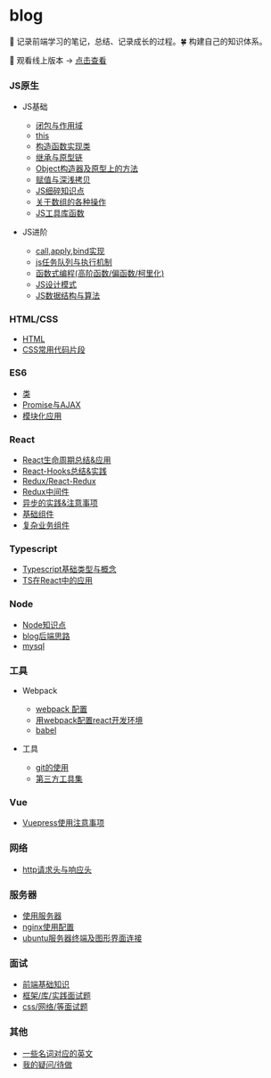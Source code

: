 # blog

:seedling: 记录前端学习的笔记，总结、记录成长的过程。:four_leaf_clover: 构建自己的知识体系。 

:whale: 观看线上版本 -> [点击查看](https://blog.xblcity.com)

### JS原生

- JS基础

  - [闭包与作用域](https://github.com/xblcity/blog/blob/master/js/scope-closures.md)
  - [this](https://github.com/xblcity/blog/blob/master/js/this.md)
  - [构造函数实现类](https://github.com/xblcity/blog/blob/master/js/object.md)
  - [继承与原型链](https://github.com/xblcity/blog/blob/master/js/inherit.md)
  - [Object构造器及原型上的方法](https://github.com/xblcity/blog/blob/master/js/object-methods.md)
  - [赋值与深浅拷贝](https://github.com/xblcity/blog/blob/master/js/copy.md)
  - [JS细碎知识点](https://github.com/xblcity/blog/blob/master/js/knowledge-points.md)
  - [关于数组的各种操作](https://github.com/xblcity/blog/blob/master/js/array.md)
  - [JS工具库函数](https://github.com/xblcity/blog/blob/master/js/utils.md)

- JS进阶

  - [call,apply,bind实现](https://github.com/xblcity/blog/blob/master/js/call.md)
  - [js任务队列与执行机制](https://github.com/xblcity/blog/blob/master/js/eventloop.md)
  - [函数式编程(高阶函数/偏函数/柯里化)](https://github.com/xblcity/blog/blob/master/js/func-program.md)
  - [JS设计模式](https://github.com/xblcity/blog/blob/master/js/design-mode.md)
  - [JS数据结构与算法](https://github.com/xblcity/blog/blob/master/js/algorithm.md)

### HTML/CSS

- [HTML](https://github.com/xblcity/blog/blob/master/hc/html.md)
- [CSS常用代码片段](https://github.com/xblcity/blog/blob/master/hc/css-utils.md)

### ES6

- [类](https://github.com/xblcity/blog/blob/master/es6/class.md)
- [Promise与AJAX](https://github.com/xblcity/blog/blob/master/es6/promise.md)
- [模块化应用](https://github.com/xblcity/blog/blob/master/es6/module.md)

### React

- [React生命周期总结&应用](https://github.com/xblcity/blog/blob/master/react/lifecycle.md)
- [React-Hooks总结&实践](https://github.com/xblcity/blog/blob/master/react/react-hooks.md)
- [Redux/React-Redux](https://github.com/xblcity/blog/blob/master/react/redux.md)
- [Redux中间件](https://github.com/xblcity/blog/blob/master/react/redux-middleware.md)
- [异步的实践&注意事项](https://github.com/xblcity/blog/blob/master/react/async.md)
- [基础组件](https://github.com/xblcity/blog/blob/master/react/basic-co.md)
- [复杂业务组件](https://github.com/xblcity/blog/blob/master/react/complex-co.md)

### Typescript

- [Typescript基础类型与概念](https://github.com/xblcity/blog/blob/master/typescript/ts-basic.md)
- [TS在React中的应用](https://github.com/xblcity/blog/blob/master/typescript/ts-react.md)

### Node

- [Node知识点](https://github.com/xblcity/blog/blob/master/node/little-points.md)
- [blog后端思路](https://github.com/xblcity/blog/blob/master/node/blog.md)
- [mysql](https://github.com/xblcity/blog/blob/master/node/mysql.md)

### 工具

- Webpack

  - [webpack 配置](https://github.com/xblcity/blog/blob/master/tools/webpack/webpack-config.md)
  - [用webpack配置react开发环境](https://github.com/xblcity/blog/blob/master/tools/webpack/webpack-react.md)
  - [babel](https://github.com/xblcity/blog/blob/master/tools/webpack/babel.md)

- 工具

  - [git的使用](https://github.com/xblcity/blog/blob/master/tools/git.md)
  - [第三方工具集](https://github.com/xblcity/blog/blob/master/tools/tool.md)

### Vue

- [Vuepress使用注意事项](https://github.com/xblcity/blog/blob/master/vue/vuepress.md)

### 网络

- [http请求头与响应头](https://github.com/xblcity/blog/blob/master/network/http-message.md)

### 服务器

- [使用服务器](https://github.com/xblcity/blog/blob/master/server/server.md)
- [nginx使用配置](https://github.com/xblcity/blog/blob/master/server/nginx.md)
- [ubuntu服务器终端及图形界面连接](https://github.com/xblcity/blog/blob/master/server/ubuntu.md)

### 面试

- [前端基础知识](https://github.com/xblcity/blog/blob/master/interview/js-interview.md)
- [框架/库/实践面试题](https://github.com/xblcity/blog/blob/master/interview/lib-interview.md)
- [css/网络/等面试题](https://github.com/xblcity/blog/blob/master/interview/other-interview.md)

### 其他

- [一些名词对应的英文](https://github.com/xblcity/blog/blob/master/others/words.md)
- [我的疑问/待做](https://github.com/xblcity/blog/blob/master/others/questions.md)

